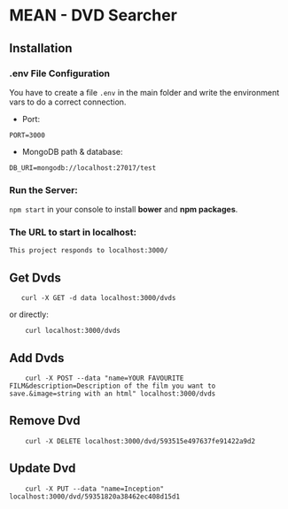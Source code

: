 # MEAN - DVD Searcher

## Installation

### .env File Configuration

You have to create a file `.env` in the main folder and write the environment vars to do a correct connection.

- Port:

```
PORT=3000
```

- MongoDB path & database:

```
DB_URI=mongodb://localhost:27017/test
```

### Run the Server:

`npm start` in your console to install **bower** and **npm packages**.

### The URL to start in localhost:

```
This project responds to localhost:3000/
```

## Get Dvds

```
   curl -X GET -d data localhost:3000/dvds
```

or directly:

```
    curl localhost:3000/dvds
```

## Add Dvds

```
    curl -X POST --data "name=YOUR FAVOURITE FILM&description=Description of the film you want to save.&image=string with an html" localhost:3000/dvds
```

## Remove Dvd

```
    curl -X DELETE localhost:3000/dvd/593515e497637fe91422a9d2
```

## Update Dvd

```
    curl -X PUT --data "name=Inception" localhost:3000/dvd/59351820a38462ec408d15d1
```

